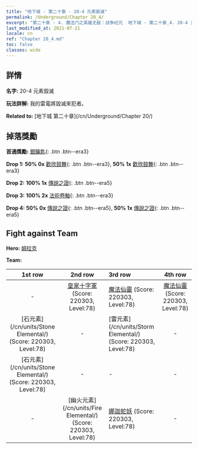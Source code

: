 ```yaml
---
title: "地下城 - 第二十章 - 20-4 元素毀滅"
permalink: /Underground/Chapter 20_4/
excerpt: "第二十章 - 4. 魔法门之英雄无敌：战争纪元  地下城 - 第二十章_4. 20-4 元素毀滅"
last_modified_at: 2021-07-21
locale: cn
ref: "Chapter 20_4.md"
toc: false
classes: wide
---
```


## 詳情

 **名字:** 20-4 元素毀滅

 **玩法詳解:**       我的雷電將毀滅來犯者。

 **Related to:** [地下城 第二十章](/cn/Underground/Chapter 20/)

## 掉落獎勵

 **首通獎勵:** [銀鑰匙](/cn/Items/con_693/){: .btn .btn--era3}

 **Drop 1:** **50% 0x** [歡欣鼓舞](/cn/Items/her_424/){: .btn .btn--era3}, **50% 1x** [歡欣鼓舞](/cn/Items/her_424/){: .btn .btn--era3}

 **Drop 2:** **100% 1x** [傳說之證](/cn/Items/mat_81/){: .btn .btn--era5}

 **Drop 3:** **100% 2x** [法術卷軸](/cn/Items/con_694/){: .btn .btn--era3}

 **Drop 4:** **50% 0x** [傳說之證](/cn/Items/mat_74/){: .btn .btn--era5}, **50% 1x** [傳說之證](/cn/Items/mat_74/){: .btn .btn--era5}


## Fight against Team
 **Hero:** [姆拉克](/cn/heroes/Mullich/)

 **Team:**


  | 1st row | 2nd row | 3rd row | 4th row |
  |:----:|:----:|:----|:----:|
  | - | [皇家十字軍](/cn/units/Swordsman/) (Score: 220303, Level:78)  | [魔法仙靈](/cn/units/Sprite/) (Score: 220303, Level:78)  | [魔法仙靈](/cn/units/Sprite/) (Score: 220303, Level:78)  |
  | [石元素](/cn/units/Stone Elemental/) (Score: 220303, Level:78)  | - | [雷元素](/cn/units/Storm Elemental/) (Score: 220303, Level:78)  | - |
  | [石元素](/cn/units/Stone Elemental/) (Score: 220303, Level:78)  | - | - | - |
  | - | [幽火元素](/cn/units/Fire Elemental/) (Score: 220303, Level:78)  | [娜迦蛇妖](/cn/units/Naga/) (Score: 220303, Level:78)  | - |


